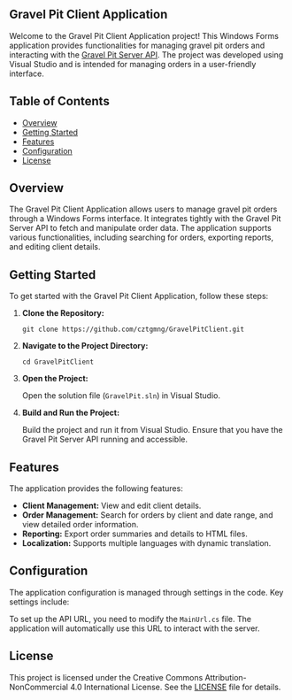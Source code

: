 ## Gravel Pit Client Application

Welcome to the Gravel Pit Client Application project! This Windows Forms application provides functionalities for managing gravel pit orders and interacting with the [Gravel Pit Server API](https://github.com/cztgmng/GravelpitAPI). The project was developed using Visual Studio and is intended for managing orders in a user-friendly interface.

## Table of Contents

- [Overview](#overview)
- [Getting Started](#getting-started)
- [Features](#features)
- [Configuration](#configuration)
- [License](#license)

## Overview

The Gravel Pit Client Application allows users to manage gravel pit orders through a Windows Forms interface. It integrates tightly with the Gravel Pit Server API to fetch and manipulate order data. The application supports various functionalities, including searching for orders, exporting reports, and editing client details.

## Getting Started

To get started with the Gravel Pit Client Application, follow these steps:

1. **Clone the Repository:**

   ```git clone https://github.com/cztgmng/GravelPitClient.git```

2. **Navigate to the Project Directory:**

   ```cd GravelPitClient```

3. **Open the Project:**

   Open the solution file (`GravelPit.sln`) in Visual Studio.

4. **Build and Run the Project:**

   Build the project and run it from Visual Studio. Ensure that you have the Gravel Pit Server API running and accessible.

## Features

The application provides the following features:

- **Client Management:** View and edit client details.
- **Order Management:** Search for orders by client and date range, and view detailed order information.
- **Reporting:** Export order summaries and details to HTML files.
- **Localization:** Supports multiple languages with dynamic translation.

## Configuration

The application configuration is managed through settings in the code. Key settings include:

To set up the API URL, you need to modify the `MainUrl.cs` file. The application will automatically use this URL to interact with the server.

## License

This project is licensed under the Creative Commons Attribution-NonCommercial 4.0 International License. See the [LICENSE](LICENSE) file for details.
